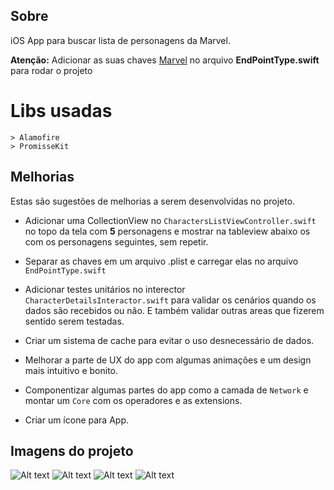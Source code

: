 ## Sobre
<p> iOS App para buscar lista de personagens da Marvel.</p>

<p><b>Atenção:</b> Adicionar as suas chaves <a href="https://developer.marvel.com/documentation/authorization">Marvel</a> no arquivo <b>EndPointType.swift</b> para rodar o projeto</p>

# Libs usadas
    > Alamofire
    > PromisseKit

## Melhorias
<p>Estas são sugestões de melhorias a serem desenvolvidas no projeto.</p>

* Adicionar uma CollectionView no `CharactersListViewController.swift` no topo da tela com **5** personagens e mostrar na tableview abaixo os  com os personagens seguintes, sem repetir.

* Separar as chaves em um arquivo .plist e carregar elas no arquivo `EndPointType.swift`

* Adicionar testes unitários no interector `CharacterDetailsInteractor.swift`  para validar os cenários quando os dados são recebidos ou não.  E também validar outras areas que fizerem sentido serem testadas.

* Criar um sistema de cache para evitar o uso desnecessário de dados.

* Melhorar a parte de UX do app com algumas animações e um design mais intuitivo e bonito.

* Componentizar algumas partes do app como a camada de `Network` e montar um  `Core` com os operadores e as extensions.

* Criar um ícone para App.


## Imagens do projeto

![Alt text](/preview/1.png?raw=true "Lista de personagens")
![Alt text](/preview/2.png?raw=true "Detalhes do personagem")
![Alt text](/preview/3.png?raw=true "Erro na busca dos personagens")
![Alt text](/preview/4.png?raw=true "Lista vazia")
